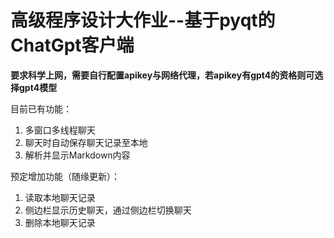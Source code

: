 # 高级程序设计大作业--基于pyqt的ChatGpt客户端

**要求科学上网，需要自行配置apikey与网络代理，若apikey有gpt4的资格则可选择gpt4模型**

目前已有功能：

1. 多窗口多线程聊天
2. 聊天时自动保存聊天记录至本地
3. 解析并显示Markdown内容

预定增加功能（随缘更新）：

1. 读取本地聊天记录
2. 侧边栏显示历史聊天，通过侧边栏切换聊天
3. 删除本地聊天记录
